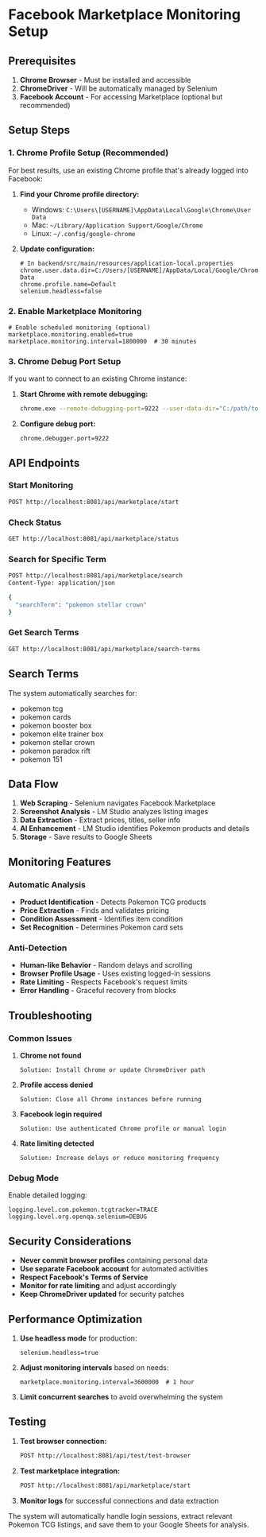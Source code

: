 # Facebook Marketplace Monitoring Setup

## Prerequisites

1. **Chrome Browser** - Must be installed and accessible
2. **ChromeDriver** - Will be automatically managed by Selenium
3. **Facebook Account** - For accessing Marketplace (optional but recommended)

## Setup Steps

### 1. Chrome Profile Setup (Recommended)

For best results, use an existing Chrome profile that's already logged into Facebook:

1. **Find your Chrome profile directory:**
   - Windows: `C:\Users\[USERNAME]\AppData\Local\Google\Chrome\User Data`
   - Mac: `~/Library/Application Support/Google/Chrome`
   - Linux: `~/.config/google-chrome`

2. **Update configuration:**
   ```properties
   # In backend/src/main/resources/application-local.properties
   chrome.user.data.dir=C:/Users/[USERNAME]/AppData/Local/Google/Chrome/User Data
   chrome.profile.name=Default
   selenium.headless=false
   ```

### 2. Enable Marketplace Monitoring

```properties
# Enable scheduled monitoring (optional)
marketplace.monitoring.enabled=true
marketplace.monitoring.interval=1800000  # 30 minutes
```

### 3. Chrome Debug Port Setup

If you want to connect to an existing Chrome instance:

1. **Start Chrome with remote debugging:**
   ```bash
   chrome.exe --remote-debugging-port=9222 --user-data-dir="C:/path/to/profile"
   ```

2. **Configure debug port:**
   ```properties
   chrome.debugger.port=9222
   ```

## API Endpoints

### Start Monitoring
```bash
POST http://localhost:8081/api/marketplace/start
```

### Check Status
```bash
GET http://localhost:8081/api/marketplace/status
```

### Search for Specific Term
```bash
POST http://localhost:8081/api/marketplace/search
Content-Type: application/json

{
  "searchTerm": "pokemon stellar crown"
}
```

### Get Search Terms
```bash
GET http://localhost:8081/api/marketplace/search-terms
```

## Search Terms

The system automatically searches for:
- pokemon tcg
- pokemon cards
- pokemon booster box
- pokemon elite trainer box
- pokemon stellar crown
- pokemon paradox rift
- pokemon 151

## Data Flow

1. **Web Scraping** - Selenium navigates Facebook Marketplace
2. **Screenshot Analysis** - LM Studio analyzes listing images
3. **Data Extraction** - Extract prices, titles, seller info
4. **AI Enhancement** - LM Studio identifies Pokemon products and details
5. **Storage** - Save results to Google Sheets

## Monitoring Features

### Automatic Analysis
- **Product Identification** - Detects Pokemon TCG products
- **Price Extraction** - Finds and validates pricing
- **Condition Assessment** - Identifies item condition
- **Set Recognition** - Determines Pokemon card sets

### Anti-Detection
- **Human-like Behavior** - Random delays and scrolling
- **Browser Profile Usage** - Uses existing logged-in sessions
- **Rate Limiting** - Respects Facebook's request limits
- **Error Handling** - Graceful recovery from blocks

## Troubleshooting

### Common Issues

1. **Chrome not found**
   ```
   Solution: Install Chrome or update ChromeDriver path
   ```

2. **Profile access denied**
   ```
   Solution: Close all Chrome instances before running
   ```

3. **Facebook login required**
   ```
   Solution: Use authenticated Chrome profile or manual login
   ```

4. **Rate limiting detected**
   ```
   Solution: Increase delays or reduce monitoring frequency
   ```

### Debug Mode

Enable detailed logging:
```properties
logging.level.com.pokemon.tcgtracker=TRACE
logging.level.org.openqa.selenium=DEBUG
```

## Security Considerations

- **Never commit browser profiles** containing personal data
- **Use separate Facebook account** for automated activities
- **Respect Facebook's Terms of Service**
- **Monitor for rate limiting** and adjust accordingly
- **Keep ChromeDriver updated** for security patches

## Performance Optimization

1. **Use headless mode** for production:
   ```properties
   selenium.headless=true
   ```

2. **Adjust monitoring intervals** based on needs:
   ```properties
   marketplace.monitoring.interval=3600000  # 1 hour
   ```

3. **Limit concurrent searches** to avoid overwhelming the system

## Testing

1. **Test browser connection:**
   ```bash
   POST http://localhost:8081/api/test/test-browser
   ```

2. **Test marketplace integration:**
   ```bash
   POST http://localhost:8081/api/marketplace/start
   ```

3. **Monitor logs** for successful connections and data extraction

The system will automatically handle login sessions, extract relevant Pokemon TCG listings, and save them to your Google Sheets for analysis.